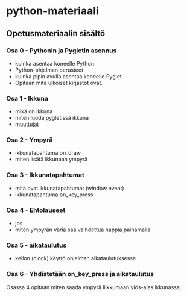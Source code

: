 # python-materiaali

## Opetusmateriaalin sisältö

### Osa 0 - Pythonin ja Pygletin asennus
- kuinka asentaa koneelle Python
- Python-ohjelman perusteet
- kuinka pipin avulla asentaa koneelle Pyglet.
- Opitaan mitä ulkoiset kirjastot ovat.

### Osa 1 - Ikkuna
- mikä on ikkuna
- miten luoda pygletissä ikkuna
- muuttujat

### Osa 2 - Ympyrä
- ikkunatapahtuma on_draw
- miten lisätä ikkunaan ympyrä

### Osa 3 - Ikkunatapahtumat
- mitä ovat ikkunatapahtumat (window event)
- ikkunatapahtuma on_key_press

### Osa 4 - Ehtolauseet
- jos
- miten ympyrän väriä saa vaihdettua nappia painamalla

### Osa 5 - aikataulutus
- kellon (clock) käyttö ohjelman aikataulutuksessa

### Osa 6 - Yhdistetään on_key_press ja aikataulutus
Osassa 4 opitaan miten saada ympyrä liikkumaan ylös-alas ikkunassa.